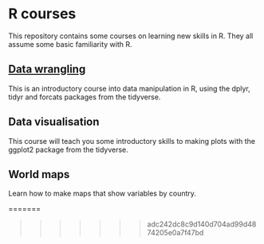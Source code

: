 # R courses

This repository contains some courses on learning new skills in R. They all assume some basic familiarity with R.  

## [Data wrangling](data_wrangling/index.html)
This is an introductory course into data manipulation in R, using the dplyr, tidyr and forcats packages from the tidyverse.  


## Data visualisation
This course will teach you some introductory skills to making plots with the ggplot2 package from the tidyverse.  


## World maps
Learn how to make maps that show variables by country.

 


=======


>>>>>>> adc242dc8c9d140d704ad99d4874205e0a7f47bd
